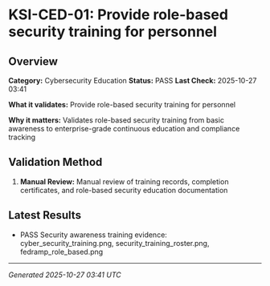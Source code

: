 # KSI-CED-01: Provide role-based security training for personnel

## Overview

**Category:** Cybersecurity Education
**Status:** PASS
**Last Check:** 2025-10-27 03:41

**What it validates:** Provide role-based security training for personnel

**Why it matters:** Validates role-based security training from basic awareness to enterprise-grade continuous education and compliance tracking

## Validation Method

1. **Manual Review:** Manual review of training records, completion certificates, and role-based security education documentation

## Latest Results

- PASS Security awareness training evidence: cyber_security_training.png, security_training_roster.png, fedramp_role_based.png

---
*Generated 2025-10-27 03:41 UTC*